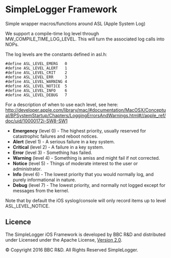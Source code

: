 # SimpleLogger Framework


Simple wrapper macros/functions around ASL (Apple System
Log)

We support a compile-time log level through
MW_COMPILE_TIME_LOG_LEVEL. This will turn the associated log calls
into NOPs.

The log levels are the constants defined in asl.h:

```
#define ASL_LEVEL_EMERG   0
#define ASL_LEVEL_ALERT   1
#define ASL_LEVEL_CRIT    2
#define ASL_LEVEL_ERR     3
#define ASL_LEVEL_WARNING 4
#define ASL_LEVEL_NOTICE  5
#define ASL_LEVEL_INFO    6
#define ASL_LEVEL_DEBUG   7
```

For a description of when to use each level, see here:
http://developer.apple.com/library/mac/#documentation/MacOSX/Conceptual/BPSystemStartup/Chapters/LoggingErrorsAndWarnings.html#//apple_ref/doc/uid/10000172i-SW8-SW1

* **Emergency** (level 0) - The highest priority, usually reserved for
catastrophic failures and reboot notices.
* **Alert** (level 1)     - A serious failure in a key system.
* **Critical** (level 2)  - A failure in a key system.
* **Error** (level 3)     - Something has failed.
* **Warning** (level 4)   - Something is amiss and might fail if not corrected.
* **Notice** (level 5)    - Things of moderate interest to the user or administrator.
* **Info** (level 6)      - The lowest priority that you would normally log, and purely informational in nature.
* **Debug** (level 7)     - The lowest priority, and normally not logged except for messages from the kernel.


Note that by default the iOS syslog/console will only record items up to level ASL_LEVEL_NOTICE.

## Licence

The SimpleLogger iOS Framework is developed by BBC R&D and distributed under Licensed under the Apache License, [Version 2.0](http://www.apache.org/licenses/LICENSE-2.0).

© Copyright 2016 BBC R&D. All Rights Reserved
SimpleLogger.
